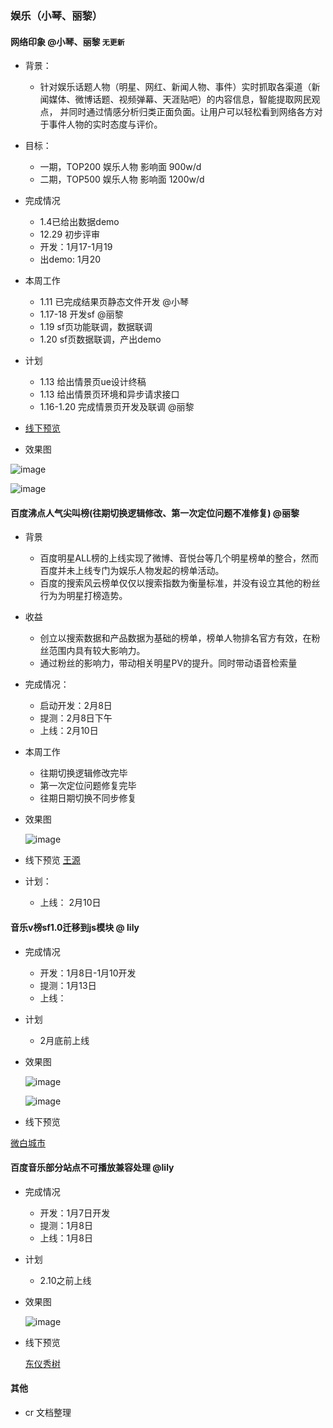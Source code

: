 ### 娱乐（小琴、丽黎）
 
#### 网络印象 @小琴、丽黎 `无更新`
- 背景：
	* 针对娱乐话题人物（明星、网红、新闻人物、事件）实时抓取各渠道（新闻媒体、微博话题、视频弹幕、天涯贴吧）的内容信息，智能提取网民观点，
并同时通过情感分析归类正面负面。让用户可以轻松看到网络各方对于事件人物的实时态度与评价。
 
- 目标：
	* 一期，TOP200 娱乐人物 影响面 900w/d
	* 二期，TOP500 娱乐人物 影响面 1200w/d
 
- 完成情况
	* 1.4已给出数据demo
	* 12.29 初步评审
	* 开发：1月17-1月19
    * 出demo: 1月20
- 本周工作
	* 1.11 已完成结果页静态文件开发 @小琴
	* 1.17-18 开发sf @丽黎
 	* 1.19 sf页功能联调，数据联调
	* 1.20 sf页数据联调，产出demo
 
- 计划
	* 1.13 给出情景页ue设计终稿
	* 1.13 给出情景页环境和异步请求接口
	* 1.16-1.20 完成情景页开发及联调 @丽黎
	
- [线下预览](https://wwwhttps.baidu.com/s?dev=1&dev_workspace=platform&dev_module=aladdin-wise&dev_tpl=impress&dev_path=searchaladdin&dev_tpltype=default&sid=99999&dev_online=0&dev_file=default.xml&dev_fileformat=xml&dev_pos=asResult&wd=%E6%9E%97%E4%B8%B9%E5%AD%90%E5%A5%B3%E7%BA%BF%E4%B8%8B&word=%E6%9E%97%E4%B8%B9%E5%AD%90%E5%A5%B3%E7%BA%BF%E4%B8%8B)

- 效果图

![image](http://gitlab.baidu.com/psfe/ala-weeklyreport/uploads/48824a48aeda10f6f30becea7414e23e/image.png)

![image](http://gitlab.baidu.com/psfe/ala-weeklyreport/uploads/2a3ac254d6b44de10bdbec72858c83ca/image.png)

#### 百度沸点人气尖叫榜(往期切换逻辑修改、第一次定位问题不准修复) @丽黎
 
- 背景
	* 百度明星ALL榜的上线实现了微博、音悦台等几个明星榜单的整合，然而百度并未上线专门为娱乐人物发起的榜单活动。
	* 百度的搜索风云榜单仅仅以搜索指数为衡量标准，并没有设立其他的粉丝行为为明星打榜造势。
 
- 收益
	* 创立以搜索数据和产品数据为基础的榜单，榜单人物排名官方有效，在粉丝范围内具有较大影响力。
	* 通过粉丝的影响力，带动相关明星PV的提升。同时带动语音检索量
 
- 完成情况：
	* 启动开发：2月8日
	* 提测：2月8日下午
    * 上线：2月10日   
- 本周工作
	* 往期切换逻辑修改完毕
	* 第一次定位问题修复完毕
	* 往期日期切换不同步修复	
 
- 效果图

 	![image](http://gitlab.baidu.com/psfe/ala-weeklyreport/uploads/7b9755c17fc776c29415ec6a03d27105/image.png)
 	
- 线下预览 [王源](https://wwwhttps.baidu.com/sf?pd=schedule&from_sf=1&word=%E5%BC%A0%E6%9F%8F%E8%8A%9D&title=%E7%99%BE%E5%BA%A6%E6%B2%B8%E7%82%B9%E4%BA%BA%E6%B0%94%E5%B0%96%E5%8F%AB%E6%A6%9C&top=%7B%22sfhs%22%3A2%7D&ms=1&ms=1&resource_id=4067&dspName=iphone&openapi=1&tn=tangram&lid=10960809751938716301&frsrcid=4068&frorder=10)

- 计划：	
	* 上线： 2月10日
 
#### 音乐v榜sf1.0迁移到js模块  @ lily
- 完成情况
	* 开发：1月8日-1月10开发
	* 提测：1月13日
	* 上线：
	
- 计划
	* 2月底前上线 
	
- 效果图 

	![image](http://gitlab.baidu.com/psfe/ala-weeklyreport/uploads/677f275789cb11e5db3e4c82fc3642a1/image.png)
	
	![image](http://gitlab.baidu.com/psfe/ala-weeklyreport/uploads/9bb9f74ffbd03ed66e14f45a10b8008e/image.png)
	
- 线下预览

[微白城市](http://cp01-ala-fe-col-1.epc.baidu.com:8003/sf?word=%E5%BE%AE%E7%99%BD%E5%9F%8E%E5%B8%82&mod=0&tn=normal&pd=midway&actname=act_pictext&title=%E9%9F%B3%E4%B9%90v%E6%A6%9C)
 
#### 百度音乐部分站点不可播放兼容处理 @lily

- 完成情况
	* 开发：1月7日开发
	* 提测：1月8日
	* 上线：1月8日
	
- 计划
	* 2.10之前上线
	
- 效果图 

	![image](http://gitlab.baidu.com/psfe/ala-weeklyreport/uploads/1119ac8a38359927b847d085b1f6b545/image.png)
	
- 线下预览

	[东仪秀树](http://cp01-ala-fe-col-1.epc.baidu.com:8003/s?word=%E4%B8%9C%E4%BB%AA%E7%A7%80%E6%A0%91)
	
#### 其他 
- cr 文档整理 
